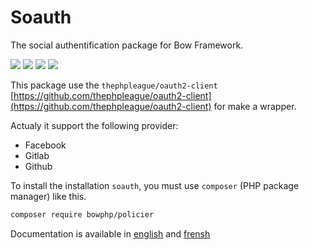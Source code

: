 # Soauth

The social authentification package for Bow Framework.

<a href="https://bowphp.github.io/docs/soauth" title="docs"><img src="https://img.shields.io/badge/docs-read%20docs-blue.svg?style=flat-square"/></a>
<a href="https://packagist.org/packages/bowphp/soauth" title="version"><img src="https://img.shields.io/packagist/v/bowphp/soauth.svg?style=flat-square"/></a>
<a href="https://github.com/bowphp/soauth/blob/master/LICENSE" title="license"><img src="https://img.shields.io/github/license/mashape/apistatus.svg?style=flat-square"/></a>
<a href="https://travis-ci.org/bowphp/soauth" title="Travis branch"><img src="https://img.shields.io/travis/bowphp/soauth/master.svg?style=flat-square"/></a>

This package use the `thephpleague/oauth2-client` [https://github.com/thephpleague/oauth2-client](https://github.com/thephpleague/oauth2-client) for make a wrapper.

Actualy it support the following provider:

- Facebook
- Gitlab
- Github

To install the installation `soauth`, you must use `composer` (PHP package manager) like this.

```bash
composer require bowphp/policier
```

Documentation is available in [english](./docs/en.md) and [frensh](./docs/fr.md)